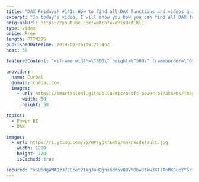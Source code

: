 ```yaml
---
title: "DAX Fridays! #141: How to find all DAX functions and videos quickly!"
excerpt: "In today's video, I will show you how you can find all DAX functions and tutorials quickly and also how to embed them in teams to get access to them quickly! #curbal #powerbi  Link to mentioned resources: MS ref guide; https://docs.microsoft.com › en-us › dax › dax-function-reference DAX Fridays glossary:"
originalUrl: https://youtube.com/watch?v=WPTyQkfERlE
type: video
price: Free
length: PT7M39S
publishedDateTime: 2019-08-26T09:21:46Z
heat: 50

featuredContent: "<iframe width=\"800\" height=\"500\" frameborder=\"0\" src=\"https://www.youtube.com/embed/WPTyQkfERlE\" allow=\"accelerometer; autoplay; encrypted-media; gyroscope; picture-in-picture\" allowfullscreen></iframe>"

provider:
  name: Curbal
  domain: curbal.com
  images:
    - url: https://smartableai.github.io/microsoft-power-bi/assets/images/organizations/curbal.com-50x50.jpg
      width: 50
      height: 50

topics:
  - Power BI
  - DAX

images:
  - url: https://i.ytimg.com/vi/WPTyQkfERlE/maxresdefault.jpg
    width: 1280
    height: 720
    isCached: true

secured: "xGU5dgWNAQz37EGcet2Ikg3oHQgnx6dm5vQQVhObwJtkw3XIJTnMKGueYYSrfjse0vvcLE4FdA+slhF8dUjyAAyYfMi7GGDb4YGLQSS4cfz2WilaXq6NWB3sQ9bmPg743T/qjU7zIFAl9g3S34tu0AYOYuVLeAVP98q2oHIZaYilKJnzOAOm0RPw0uTsDleZ6TA2UhDez9V8w8gih27px7ID0KuFc8DAj7Dl+C2JkPwWAI2qSbhyXmb2pW23XnerLYy7cqRAC6reH5w/l33aGnY94naD9wB2PMxmVCIy0De53DVar8fCV8vp2aR4lKrtkgGzmXf6jUkjmy4Il1K/0V5EWBaK6bbidTfWlM4iO0821pDuNtbl1Z3M/9vwD7WM9LcN7TVWREAVHjvd4cK69ZNIbE2Q1nLERsBOKA7MFdE=;5DC6C2uNzscbuS2Fm7IPAw=="
---
```


